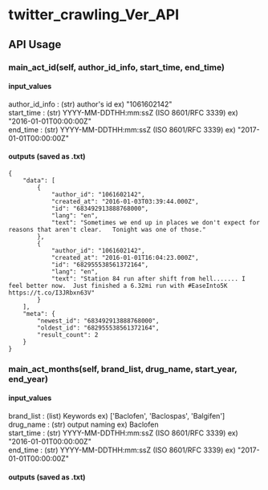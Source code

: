 # twitter_crawling_Ver_API

## API Usage
### main_act_id(self, author_id_info, start_time, end_time)
#### input_values
author_id_info : (str) author's id ex) "1061602142"   
start_time : (str) YYYY-MM-DDTHH:mm:ssZ (ISO 8601/RFC 3339) ex) "2016-01-01T00:00:00Z"   
end_time : (str) YYYY-MM-DDTHH:mm:ssZ (ISO 8601/RFC 3339) ex) "2017-01-01T00:00:00Z"   

#### outputs (saved as .txt)

~~~
{
    "data": [
        {
            "author_id": "1061602142",
            "created_at": "2016-01-03T03:39:44.000Z",
            "id": "683492913888768000",
            "lang": "en",
            "text": "Sometimes we end up in places we don't expect for reasons that aren't clear.   Tonight was one of those."
        },
        {
            "author_id": "1061602142",
            "created_at": "2016-01-01T16:04:23.000Z",
            "id": "682955538561372164",
            "lang": "en",
            "text": "Station 84 run after shift from hell....... I feel better now.  Just finished a 6.32mi run with #EaseInto5K https://t.co/I3JRbxn63V"
        }
    ],
    "meta": {
        "newest_id": "683492913888768000",
        "oldest_id": "682955538561372164",
        "result_count": 2
    }
}
~~~

### main_act_months(self, brand_list, drug_name, start_year, end_year)
#### input_values
brand_list : (list) Keywords ex) ['Baclofen', 'Baclospas', 'Balgifen']   
drug_name : (str) output naming ex) Baclofen   
start_time : (str) YYYY-MM-DDTHH:mm:ssZ (ISO 8601/RFC 3339) ex) "2016-01-01T00:00:00Z"   
end_time : (str) YYYY-MM-DDTHH:mm:ssZ (ISO 8601/RFC 3339) ex) "2017-01-01T00:00:00Z"   

#### outputs (saved as .txt)
